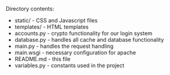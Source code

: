 Directory contents:

- static/ - CSS and Javascript files
- templates/ - HTML templates
- accounts.py - crypto functionality for our login system
- database.py - handles all cache and database functionality
- main.py - handles the request handling
- main.wsgi - necessary configuration for apache
- README.md - this file
- variables.py - constants used in the project